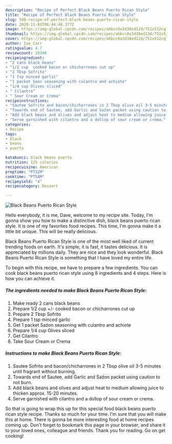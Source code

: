 ```yaml
---
description: "Recipe of Perfect Black Beans Puerto Rican Style"
title: "Recipe of Perfect Black Beans Puerto Rican Style"
slug: 500-recipe-of-perfect-black-beans-puerto-rican-style
date: 2020-11-03T06:44:48.377Z
image: https://img-global.cpcdn.com/recipes/a6bcc0a3d38ed12d/751x532cq70/black-beans-puerto-rican-style-recipe-main-photo.jpg
thumbnail: https://img-global.cpcdn.com/recipes/a6bcc0a3d38ed12d/751x532cq70/black-beans-puerto-rican-style-recipe-main-photo.jpg
cover: https://img-global.cpcdn.com/recipes/a6bcc0a3d38ed12d/751x532cq70/black-beans-puerto-rican-style-recipe-main-photo.jpg
author: Ian Carr
ratingvalue: 4.7
reviewcount: 28340
recipeingredient:
- "2 cans black beans"
- "1/2 cup  cooked bacon or chicharrones cut up"
- "2 Tbsp Sofrito"
- "1 tsp minced garlic"
- "1 packet Saon seasoning with culantro and achiote"
- "1/4 cup Olives sliced"
- " Cilantro"
- " Sour Cream or Crema"
recipeinstructions:
- "Sautee Sofrito and bacon/chicharrones in 2 Tbsp olive oil 3-5 minutes until fragrant without burning."
- "Towards end of Sautee, add Garlic and Saźon packet using caution to not burn."
- "Add black beans and olives and adjust heat to medium allowing juice to thicken approx. 15-20 minutes."
- "Serve garnished with cilantro and a dollop of sour cream or crema."
categories:
- Recipe
tags:
- black
- beans
- puerto

katakunci: black beans puerto 
nutrition: 125 calories
recipecuisine: American
preptime: "PT32M"
cooktime: "PT58M"
recipeyield: "4"
recipecategory: Dessert

---
```



![Black Beans Puerto Rican Style](https://img-global.cpcdn.com/recipes/a6bcc0a3d38ed12d/751x532cq70/black-beans-puerto-rican-style-recipe-main-photo.jpg)

Hello everybody, it is me, Dave, welcome to my recipe site. Today, I'm gonna show you how to make a distinctive dish, black beans puerto rican style. It is one of my favorites food recipes. This time, I'm gonna make it a little bit unique. This will be really delicious.

Black Beans Puerto Rican Style is one of the most well liked of current trending foods on earth. It's simple, it is fast, it tastes delicious. It is appreciated by millions daily. They are nice and they look wonderful. Black Beans Puerto Rican Style is something that I have loved my entire life.




To begin with this recipe, we have to prepare a few ingredients. You can cook black beans puerto rican style using 8 ingredients and 4 steps. Here is how you can achieve it.

<!--inarticleads1-->

##### The ingredients needed to make Black Beans Puerto Rican Style:

1. Make ready 2 cans black beans
1. Prepare 1/2 cup +/- cooked bacon or chicharrones cut up
1. Prepare 2 Tbsp Sofrito
1. Prepare 1 tsp minced garlic
1. Get 1 packet Saźon seasoning with culantro and achiote
1. Prepare 1/4 cup Olives sliced
1. Get  Cilantro
1. Take  Sour Cream or Crema




<!--inarticleads2-->

##### Instructions to make Black Beans Puerto Rican Style:

1. Sautee Sofrito and bacon/chicharrones in 2 Tbsp olive oil 3-5 minutes until fragrant without burning.
1. Towards end of Sautee, add Garlic and Saźon packet using caution to not burn.
1. Add black beans and olives and adjust heat to medium allowing juice to thicken approx. 15-20 minutes.
1. Serve garnished with cilantro and a dollop of sour cream or crema.




So that is going to wrap this up for this special food black beans puerto rican style recipe. Thanks so much for your time. I'm sure that you will make this at home. There is gonna be more interesting food at home recipes coming up. Don't forget to bookmark this page in your browser, and share it to your loved ones, colleague and friends. Thank you for reading. Go on get cooking!
